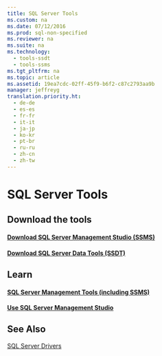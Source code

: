 ```yaml
---
title: SQL Server Tools
ms.custom: na
ms.date: 07/12/2016
ms.prod: sql-non-specified
ms.reviewer: na
ms.suite: na
ms.technology: 
  - tools-ssdt
  - tools-ssms
ms.tgt_pltfrm: na
ms.topic: article
ms.assetid: 19ea7cdc-02ff-45f9-b6f2-c87c2793aa9b
manager: jeffreyg
translation.priority.ht: 
  - de-de
  - es-es
  - fr-fr
  - it-it
  - ja-jp
  - ko-kr
  - pt-br
  - ru-ru
  - zh-cn
  - zh-tw
---
```

# SQL Server Tools

  
## Download the tools
#### [Download SQL Server Management Studio &#40;SSMS&#41;](../content/Download-SQL-Server-Management-Studio--SSMS-.md)  
  
#### [Download SQL Server Data Tools &#40;SSDT&#41;](../content/Download-SQL-Server-Data-Tools--SSDT-.md)  

## Learn
#### [SQL Server Management Tools (including SSMS)](https://msdn.microsoft.com/library/hh213248.aspx)
#### [Use SQL Server Management Studio](https://msdn.microsoft.com/library/ms174173.aspx)
## See Also  
[SQL Server Drivers](../content/SQL-Server-Drivers.md)  
  

